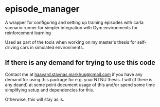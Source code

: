 # episode_manager
A wrapper for configuring and setting up training episodes with carla scenario runner for simpler integration with Gym environments for reinforcement learning

Used as part of the tools when working on my master's thesis for 
self-driving cars in simulated environments.

## If there is any demand for trying to use this code

Contact me at haavard.stavnas.markhus@gmail.com if
you have any demand for using this package for e.g. your 
NTNU thesis.
I will (if there is any deand)
at some point document usage of this and/or spend some time 
simplifying setup and dependencies for this.

Otherwise, this will stay as is.
